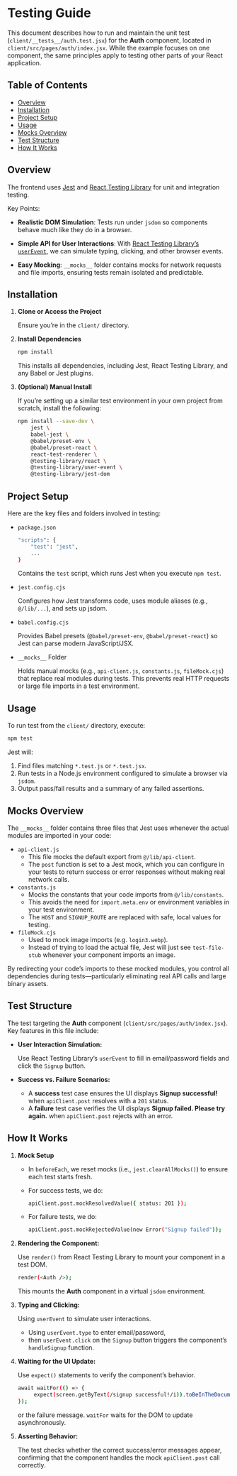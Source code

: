 # Testing Guide

This document describes how to run and maintain the unit test (`client/__tests__/auth.test.jsx`) for the **Auth** component, located in
`client/src/pages/auth/index.jsx`. While the example focuses on one component, the same principles apply
to testing other parts of your React application.

## Table of Contents

- [Overview](#overview)
- [Installation](#installation)
- [Project Setup](#project-setup)
- [Usage](#usage)
- [Mocks Overview](#mocks-overview)
- [Test Structure](#test-structure)
- [How It Works](#how-it-works)

## Overview

The frontend uses [Jest](https://jestjs.io/docs/getting-started) and [React Testing Library](https://testing-library.com/docs/react-testing-library/intro/) for unit and integration testing.

Key Points:

- **Realistic DOM Simulation**: Tests run under `jsdom` so components behave much like they do in a browser.

- **Simple API for User Interactions**: With [React Testing Library’s `userEvent`](https://testing-library.com/docs/user-event/intro),
  we can simulate typing, clicking, and other browser events.

- **Easy Mocking**: `__mocks__` folder contains mocks for network requests and file imports, ensuring tests remain isolated and predictable.

## Installation

1. **Clone or Access the Project**

   Ensure you’re in the `client/` directory.

2. **Install Dependencies**

   ```bash
   npm install
   ```

   This installs all dependencies, including Jest, React Testing Library, and any Babel or Jest plugins.

3. **(Optional) Manual Install**

   If you’re setting up a similar test environment in your own project from scratch, install the following:

   ```bash
   npm install --save-dev \
       jest \
       babel-jest \
       @babel/preset-env \
       @babel/preset-react \
       react-test-renderer \
       @testing-library/react \
       @testing-library/user-event \
       @testing-library/jest-dom
   ```

## Project Setup

Here are the key files and folders involved in testing:

- `package.json`

  ```bash
  "scripts": {
      "test": "jest",
      ...
  }
  ```

  Contains the `test` script, which runs Jest when you execute `npm test`.

- `jest.config.cjs`

  Configures how Jest transforms code, uses module aliases (e.g., `@/lib/...`), and sets up jsdom.

- `babel.config.cjs`

  Provides Babel presets (`@babel/preset-env`, `@babel/preset-react`) so Jest can parse modern JavaScript/JSX.

- `__mocks__` Folder

  Holds manual mocks (e.g., `api-client.js`, `constants.js`, `fileMock.cjs`) that replace real modules during tests. This prevents real HTTP requests or large file imports in a test environment.

## Usage

To run test from the `client/` directory, execute:

```bash
npm test
```

Jest will:

1. Find files matching `*.test.js` or `*.test.jsx`.
2. Run tests in a Node.js environment configured to simulate a browser via `jsdom`.
3. Output pass/fail results and a summary of any failed assertions.

## Mocks Overview

The `__mocks__` folder contains three files that Jest uses whenever the actual modules are imported in your code:

- `api-client.js`
  - This file mocks the default export from `@/lib/api-client`.
  - The `post` function is set to a Jest mock, which you can configure in your tests to return success or error responses without making real network calls.
- `constants.js`
  - Mocks the constants that your code imports from `@/lib/constants`.
  - This avoids the need for `import.meta.env` or environment variables in your test environment.
  - The `HOST` and `SIGNUP_ROUTE` are replaced with safe, local values for testing.
- `fileMock.cjs`
  - Used to mock image imports (e.g. `login3.webp`).
  - Instead of trying to load the actual file, Jest will just see `test-file-stub` whenever your component imports an image.

By redirecting your code’s imports to these mocked modules, you control all dependencies during tests—particularly eliminating real API calls and large binary assets.

## Test Structure

The test targeting the **Auth** component (`client/src/pages/auth/index.jsx`). Key features in this file include:

- **User Interaction Simulation:**

  Use React Testing Library’s `userEvent` to fill in email/password fields and click the `Signup` button.

- **Success vs. Failure Scenarios:**
  - A **success** test case ensures the UI displays **Signup successful!** when `apiClient.post` resolves with a `201` status.
  - A **failure** test case verifies the UI displays **Signup failed. Please try again.** when `apiClient.post` rejects with an error.

## How It Works

1. **Mock Setup**

   - In `beforeEach`, we reset mocks (i.e., `jest.clearAllMocks()`) to ensure each test starts fresh.
   - For success tests, we do:

     ```bash
     apiClient.post.mockResolvedValue({ status: 201 });
     ```

   - For failure tests, we do:

     ```bash
     apiClient.post.mockRejectedValue(new Error("Signup failed"));
     ```

2. **Rendering the Component:**

   Use `render()` from React Testing Library to mount your component in a test DOM.

   ```bash
   render(<Auth />);
   ```

   This mounts the **Auth** component in a virtual `jsdom` environment.

3. **Typing and Clicking:**

   Using `userEvent` to simulate user interactions.

   - Using `userEvent.type` to enter email/password,
   - then `userEvent.click` on the `Signup` button triggers the component’s `handleSignup` function.

4. **Waiting for the UI Update:**

   Use `expect()` statements to verify the component’s behavior.

   ```bash
   await waitFor(() => {
        expect(screen.getByText(/signup successful!/i)).toBeInTheDocument();
   });
   ```

   or the failure message. `waitFor` waits for the DOM to update asynchronously.

5. **Asserting Behavior:**

   The test checks whether the correct success/error messages appear, confirming that the component handles the mock `apiClient.post` call correctly.
